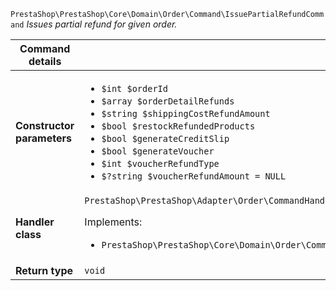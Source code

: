 `PrestaShop\PrestaShop\Core\Domain\Order\Command\IssuePartialRefundCommand`
_Issues partial refund for given order._

| Command details            |    |
| -------------------------- | -- |
| **Constructor parameters** | <ul> <li>`$int $orderId`</li>  <li>`$array $orderDetailRefunds`</li>  <li>`$string $shippingCostRefundAmount`</li>  <li>`$bool $restockRefundedProducts`</li>  <li>`$bool $generateCreditSlip`</li>  <li>`$bool $generateVoucher`</li>  <li>`$int $voucherRefundType`</li>  <li>`$?string $voucherRefundAmount = NULL`</li> </ul> |
| **Handler class**          | `PrestaShop\PrestaShop\Adapter\Order\CommandHandler\IssuePartialRefundHandler`  <p> Implements: </p> <ul>  <li>`PrestaShop\PrestaShop\Core\Domain\Order\CommandHandler\IssuePartialRefundHandlerInterface`</li>  |
| **Return type** |  `void`  |
